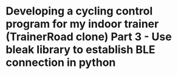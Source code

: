 # Developing a cycling control program for my indoor trainer (TrainerRoad clone) Part 3 - Use bleak library to establish BLE connection in python

